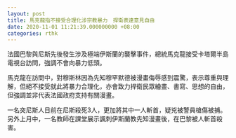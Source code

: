 ```yaml
---
layout: post
title: 馬克龍指不接受合理化涉宗教暴力　捍衛表達意見自由
date: 2020-11-01 11:21:39.000000000 +08:00
categories: rthk
---
```


法國巴黎與尼斯先後發生涉及極端伊斯蘭的襲擊事件，總統馬克龍接受卡塔爾半島電視台訪問，強調不會向暴力低頭。

馬克龍在訪問中，對穆斯林因為先知穆罕默德被漫畫侮辱感到震驚，表示尊重與理解，但絕不接受就此將暴力合理化，亦會致力捍衛民眾繪畫、書寫、思想的自由，但強調並非代表法國政府支持有關漫畫。

一名突尼斯人日前在尼斯殺死3人，更加將其中一人斬首，疑兇被警員槍傷被捕。另外上月中，一名教師在課堂展示諷刺伊斯蘭教先知漫畫後，在巴黎被人斬首殺害。

